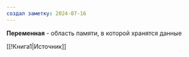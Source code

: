 ```yaml
---
создал заметку: 2024-07-16
---
```

**Переменная** - область памяти, в которой хранятся данные

[[!Книга1|Источник]] 